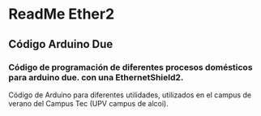 # ReadMe Ether2
## Código Arduino Due
### Código de programación de diferentes procesos domésticos para arduino due. con una EthernetShield2.
Código de Arduino para diferentes utilidades, utilizados en el campus de verano del Campus Tec (UPV campus de alcoi).